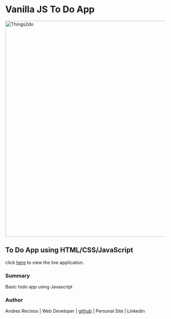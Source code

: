 # Vanilla JS To Do App 



<img width="677" alt="Things2do" src="https://user-images.githubusercontent.com/96434196/153310466-079ee042-c42b-4b84-b594-d4846b763814.png">


## To Do App using HTML/CSS/JavaScript


click [here](https://andresrecinos.github.io/ToDo/) to view the live application.


### Summary

Basic todo app using Javascript

### Author

Andres Recinos | Web Developer | [github](https://github.com/andresrecinos) | Personal Site | Linkedin
